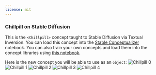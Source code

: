 ```yaml
---
license: mit
---
```

### Chillpill on Stable Diffusion
This is the `<Chillpill>` concept taught to Stable Diffusion via Textual Inversion. You can load this concept into the [Stable Conceptualizer](https://colab.research.google.com/github/huggingface/notebooks/blob/main/diffusers/stable_conceptualizer_inference.ipynb) notebook. You can also train your own concepts and load them into the concept libraries using [this notebook](https://colab.research.google.com/github/huggingface/notebooks/blob/main/diffusers/sd_textual_inversion_training.ipynb).

Here is the new concept you will be able to use as an `object`:
![Chillpill 0](https://huggingface.co/sd-concepts-library/chillpill/resolve/main/concept_images/1.jpeg)
![Chillpill 1](https://huggingface.co/sd-concepts-library/chillpill/resolve/main/concept_images/0.jpeg)
![Chillpill 2](https://huggingface.co/sd-concepts-library/chillpill/resolve/main/concept_images/4.jpeg)
![Chillpill 3](https://huggingface.co/sd-concepts-library/chillpill/resolve/main/concept_images/2.jpeg)
![Chillpill 4](https://huggingface.co/sd-concepts-library/chillpill/resolve/main/concept_images/3.jpeg)

